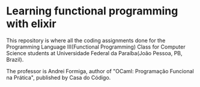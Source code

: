# Learning functional programming with elixir

This repository is where all the coding assignments done for the Programming Language III(Functional Programming) Class for Computer Science students at 
Universidade Federal da Paraíba(João Pessoa, PB, Brazil).

The professor is Andrei Formiga, author of "OCaml: Programação Funcional na Prática", published by Casa do Código.
